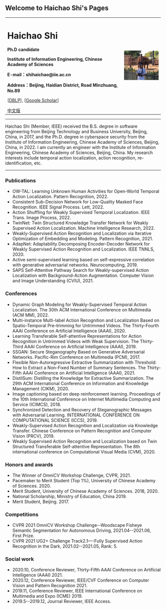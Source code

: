 ## Welcome to Haichao Shi's Pages
<div>
<table border="0">
  <tr>
    <td>
      <h1>Haichao Shi</h1>
      <p><b>Ph.D candidate</b></p>
      <p><b>Institute of Information Engineering, Chinese Academy of Sciences</b></p>
      <p><b>E-mail：shihaichao@iie.ac.cn</b></p>
      <p><b>Address：Beijing, Haidian District, Road Minzhuang, No.89</b></p>
      <p>[<a href="https://dblp.org/pid/180/1745.html">DBLP</a>], [<a href="https://scholar.google.com/citations?user=WvyvclcAAAAJ&hl=zh-CN">Google Scholar</a>]</p>
<!--       <p><a href="https://scholar.google.com/citations?user=WvyvclcAAAAJ&hl=zh-CN">Google Scholar</a></p> -->
      <a href="index.html">中文版</a>
    </td>
    <td width="25%">
      <img src="assets/personal.jpg" width="100%">
    </td>
  </tr>
</table>
</div>

<hr>
<p>Haichao Shi (Member, IEEE) received the B.S. degree in software engineering from Beijing Technology and Business University, Beijing, China, in 2017, and the Ph.D. degree in cyberspace security from the Institute of Information Engineering, Chinese Academy of Sciences, Beijing, China, in 2022. I am currently an engineer with the Institute of Information Engineering, Chinese Academy of Sciences, Beijing, China.
  My research interests include temporal action localization, action recognition, re-identification, etc.
</p>
<hr>
<h3>Publications</h3>
<ul>
<li>OW-TAL: Learning Unknown Human Activities for Open-World Temporal Action Localization. Pattern Recognition, 2022.</li>
<li>Consistent Sub-Decision Network for Low-Quality Masked Face Recognition. IEEE Signal Process. Lett, 2022.</li>
<li>Action Shuffling for Weakly Supervised Temporal Localization. IEEE Trans. Image Process, 2022.</li>
<li>TwinNet: Twin Structured Knowledge Transfer Network for Weakly Supervised Action Localization. Machine Intelligence Research, 2022.</li>
<li>Weakly-Supervised Action Recognition and Localization via Iterative Optimization of Embedding and Modeling. Pattern Recognition, 2021.</li>
<li>AdapNet: Adaptability Decomposing Encoder-Decoder Network for Weakly Supervised Action Recognition and Localization. IEEE TNNLS, 2020.</li>
<li>Active semi-supervised learning based on self-expressive correlation with generative adversarial networks. Neurocomputing, 2019.</li>
<li>SAPS Self-Attentive Pathway Search for Weakly-supervised Action Localization with Background-Action Augmentation. Computer Vision and Image Understanding (CVIU), 2021.</li>
</ul>
<h3>Conferences</h3>
<ul>
<li>Dynamic Graph Modeling for Weakly-Supervised Temporal Action Localization. The 30th ACM International Conference on Multimedia (ACM MM), 2022.</li>
<li>Multi-instance Multi-label Action Recognition and Localization Based on Spatio-Temporal Pre-trimming for Untrimmed Videos. The Thirty-Fourth AAAI Conference on Artificial Intelligence (AAAI), 2020.</li>
<li>Learning Transferable Self-attentive Representations for Action Recognition in Untrimmed Videos with Weak Supervision. The Thirty-Third AAAI Conference on Artificial Intelligence (AAAI), 2019.</li>
<li>SSGAN: Secure Steganography Based on Generative Adversarial Networks. Pacific-Rim Conference on Multimedia (PCM), 2017.</li>
<li>Flexible Non-Autoregressive Extractive Summarization with Threshold: How to Extract a Non-Fixed Number of Summary Sentences. The Thirty-Fifth AAAI Conference on Artificial Intelligence (AAAI), 2021.</li>
<li>DistilSum: Distilling the Knowledge for Extractive Summarization. The 29th ACM International Conference on Information and Knowledge Management (CIKM), 2020.</li>
<li>Image captioning based on deep reinforcement learning. Proceedings of the 10th International Conference on Internet Multimedia Computing and Service (ICIMCS), 2018.</li>
<li>Synchronized Detection and Recovery of Steganographic Messages with Adversarial Learning. INTERNATIONAL CONFERENCE ON COMPUTATIONAL SCIENCE (ICCS), 2019.</li>
<li>Weakly-Supervised Action Recognition and Localization via Knowledge Transfer. Chinese Conference on Pattern Recognition and Computer Vision (PRCV), 2019.</li>
<li>Weakly Supervised Action Recognition and Localization based on Twin Structured Transferable Self-attentive Representation. The 8th international conference on Computational Visual Media (CVM), 2020.</li>
</ul>
<h3>Honors and awards</h3>
<ul>
<li>The Winner of OmniCV Workshop Challenge, CVPR, 2021.</li>
<li>Pacemaker to Merit Student (Top 1%), University of Chinese Academy of Sciences. 2020.</li>
<li>Merit Student, University of Chinese Academy of Sciences. 2018, 2020.</li>
<li>National Scholarship, Ministry of Education, China 2019.</li>
<li>Merit Student, Beijing. 2017.</li>
</ul>

<h3>Competitions</h3>
<ul>
<li>CVPR 2021 OmniCV Workshop Challenge--Woodscape Fisheye Semantic Segmentation for Autonomous Driving, 2021.04--2021.06, First Prize.</li>
<li>CVPR 2021 UG2+ Challenge Track2.1—-Fully Supervised Action Recognition in the Dark, 2021.02--2021.05, Rank: 5.</li>
</ul>
<h3>Social work</h3>
<ul>
<li>2020.10, Conference Reviewer, Thirty-Fifth AAAI Conference on Artificial Intelligence (AAAI) 2021.</li>
<li>2020.12, Conference Reviewer, IEEE/CVF Conference on Computer Vision and Pattern Recognition 2021.</li>
<li>2019.11, Conference Reviewer, IEEE International Conference on Multimedia and Expo (ICME) 2019.</li>
<li>2019.5--2019.12, Journal Reviewer, IEEE Access.</li>
</ul>
